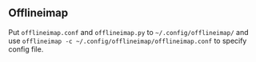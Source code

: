 ## Offlineimap

Put `offlineimap.conf` and `offlineimap.py` to `~/.config/offlineimap/` and use `offlineimap -c ~/.config/offlineimap/offlineimap.conf` to specify config file.
